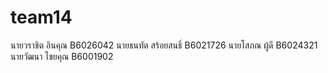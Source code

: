 # team14
นายวราชิต อินคุณ B6026042
นายธนทัต สร้อยสนธิ์ B6021726
นายโสภณ ผู้ดี B6024321
นายวัฒนา ไชยคุณ B6001902
